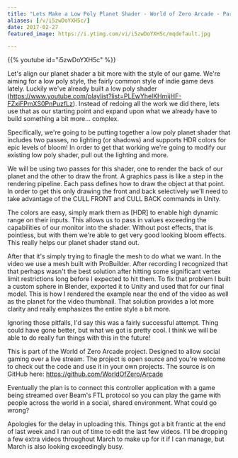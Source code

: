 ```yaml
---
title: "Lets Make a Low Poly Planet Shader - World of Zero Arcade - Part 3"
aliases: [/v/i5zwDoYXH5c/]
date: 2017-02-27
featured_image: https://i.ytimg.com/vi/i5zwDoYXH5c/mqdefault.jpg

---
```


{{% youtube id="i5zwDoYXH5c" %}}

Let's align our planet shader a bit more with the style of our game. We're aiming for a low poly style, the fairly common style of indie game devs lately. Luckily we've already built a low poly shader (https://www.youtube.com/playlist?list=PLEwYhelKHmijHF-FZxiFPmXS0PnPuzfLz). Instead of redoing all the work we did there, lets use that as our starting point and expand upon what we already have to build something a bit more... complex.

Specifically, we're going to be putting together a low poly planet shader that includes two passes, no lighting (or shadows) and supports HDR colors for epic levels of bloom! In order to get that working we're going to modify our existing low poly shader, pull out the lighting and more.

We will be using two passes for this shader, one to render the back of our planet and the other to draw the front. A graphics pass is like a step in the rendering pipeline. Each pass defines how to draw the object at that point. In order to get this only drawing the front and back selectively we'll need to take advantage of the CULL FRONT and CULL BACK commands in Unity.

The colors are easy, simply mark them as [HDR] to enable high dynamic range on their inputs. This allows us to pass in values exceeding the capabilities of our monitor into the shader. Without post effects, that is pointless, but with them we're able to get very good looking bloom effects. This really helps our planet shader stand out.

After that it's simply trying to finagle the mesh to do what we want. In the video we use a mesh built with ProBuilder. After recording I recognized that that perhaps wasn't the best solution after hitting some significant vertex limit restrictions long before I expected to hit them. To fix that problem I built a custom sphere in Blender, exported it to Unity and used that for our final model. This is how I rendered the example near the end of the video as well as the planet for the video thumbnail. That solution provides a lot more clarity and really emphasizes the entire style a bit more.

Ignoring those pitfalls, I'd say this was a fairly successful attempt. Thing could have gone better, but what we got is pretty cool. I think we will be able to do really fun things with this in the future!


This is part of the World of Zero Arcade project. Designed to allow social gaming over a live stream. The project is open source and you're welcome to check out the code and use it in your own projects. The source is on GitHub here: https://github.com/WorldOfZero/Arcade

Eventually the plan is to connect this controller application with a game being streamed over Beam's FTL protocol so you can play the game with people across the world in a social, shared environment. What could go wrong?


Apologies for the delay in uploading this. Things got a bit frantic at the end of last week and I ran out of time to edit the last few videos. I'll be dropping a few extra videos throughout March to make up for it if I can manage, but March is also looking exceedingly busy.